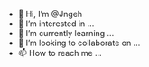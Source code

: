 - 👋 Hi, I’m @Jngeh
- 👀 I’m interested in ...
- 🌱 I’m currently learning ...
- 💞️ I’m looking to collaborate on ...
- 📫 How to reach me ...

<!---
Jngeh/Jngeh is a ✨ special ✨ repository because its `README.md` (this file) appears on your GitHub profile.
You can click the Preview link to take a look at your changes.
--->
